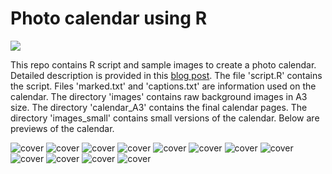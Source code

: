 # Photo calendar using R

![](./images_small/cover1.jpg)

This repo contains R script and sample images to create a photo calendar. Detailed description is provided in this [blog post]( http://www.roymfrancis.com/photo-calender-using-r/). The file 'script.R' contains the script. Files 'marked.txt' and 'captions.txt' are information used on the calendar. The directory 'images' contains raw background images in A3 size. The directory 'calendar_A3' contains the final calendar pages. The directory 'images_small' contains small versions of the calendar. Below are previews of the calendar.

![cover](./images_small/1.jpg)
![cover](./images_small/2.jpg)
![cover](./images_small/3.jpg)
![cover](./images_small/4.jpg)
![cover](./images_small/5.jpg)
![cover](./images_small/6.jpg)
![cover](./images_small/7.jpg)
![cover](./images_small/8.jpg)
![cover](./images_small/9.jpg)
![cover](./images_small/10.jpg)
![cover](./images_small/11.jpg)
![cover](./images_small/12.jpg)